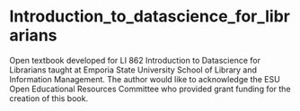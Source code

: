 # Introduction_to_datascience_for_librarians
Open textbook developed for LI 862 Introduction to Datascience for Librarians taught at Emporia State University School of Library and Information Management. The author would like to acknowledge the ESU Open Educational Resources Committee who provided grant funding for the creation of this book.
